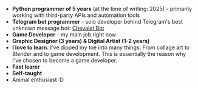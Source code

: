 - <b>Python programmer of 5 years</b> (at the time of writing: 2025) - 
    primarily working with third-party APIs and automation tools
- <b>Telegram bot programmer</b> - solo developer behind Telegram's best unknown message bot: [Chevalet Bot](https://t.me/Chevalet_bot)
- <b>Game Developer</b> - my main job right now
- <b>Graphic Designer (3 years) & Digital Artist (1-2 years) </b>
- <b>I love to learn.</b> I've dipped my toe into many things: From collage art to Blender and to game development.
This is essentially the reason why I've chosen to become a game developer.
- <b>Fast learer</b>
- <b>Self-taught</b>
- Animal enthusiast :D
